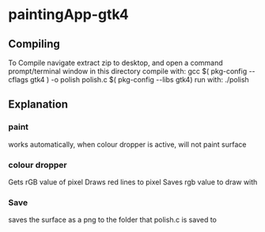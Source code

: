 # paintingApp-gtk4

## Compiling

To Compile navigate extract zip to desktop, and open a command prompt/terminal window in this directory
compile with:
    gcc $( pkg-config --cflags gtk4 ) -o polish polish.c $( pkg-config --libs gtk4)
run with:
    ./polish
    
    
    
## Explanation


### paint
works automatically, when colour dropper is active, will not paint surface

### colour dropper

Gets rGB value of pixel
Draws red lines to pixel
Saves rgb value to draw with

### Save
saves the surface as a png to the folder that polish.c is saved to
